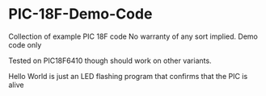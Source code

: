 # PIC-18F-Demo-Code
Collection of example PIC 18F code
No warranty of any sort implied. Demo code only

Tested on PIC18F6410 though should work on other variants. 

Hello World is just an LED flashing program that confirms that the PIC is alive

